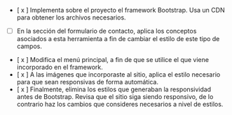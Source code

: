 - [ x ]  Implementa sobre el proyecto el framework Bootstrap. Usa un CDN para obtener los archivos
necesarios.
- [  ]  En la sección del formulario de contacto, aplica los conceptos asociados a esta herramienta a fin
de cambiar el estilo de este tipo de campos.
- [ x ]  Modifica el menú principal, a fin de que se utilice el que viene incorporado en el framework.
- [ x ]  A las imágenes que incorporaste al sitio, aplica el estilo necesario para que sean responsivas de
forma automática.
- [ x ]  Finalmente, elimina los estilos que generaban la responsividad antes de Bootstrap. Revisa que el
sitio siga siendo responsivo, de lo contrario haz los cambios que consideres necesarios a nivel
de estilos.